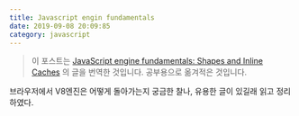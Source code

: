 ```yaml
---
title: Javascript engin fundamentals
date: 2019-09-08 20:09:85
category: javascript
---
```


> 이 포스트는 [JavaScript engine fundamentals: Shapes and Inline Caches](https://mathiasbynens.be/notes/shapes-ics) 의 글을 번역한 것입니다.
> 공부용으로 옮겨적은 것입니다.

브라우저에서 V8엔진은 어떻게 돌아가는지 궁금한 찰나, 유용한 글이 있길래 읽고 정리하였다.

